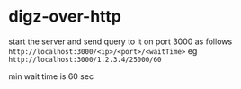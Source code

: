 # digz-over-http

start the server and send query to it on port 3000 as follows `http://localhost:3000/<ip>/<port>/<waitTime>` eg `http://localhost:3000/1.2.3.4/25000/60`

min wait time is 60 sec
